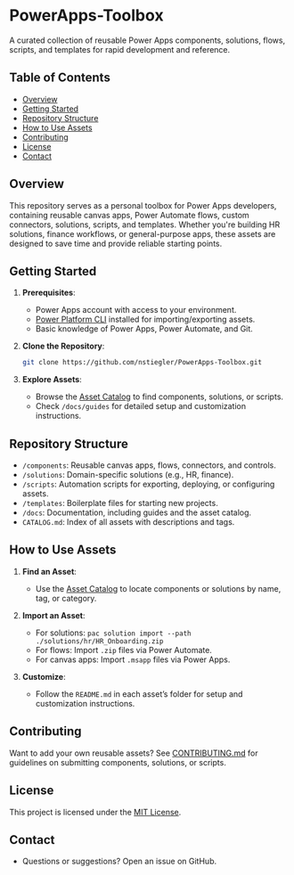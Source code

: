 # PowerApps-Toolbox

A curated collection of reusable Power Apps components, solutions, flows, scripts, and templates for rapid development and reference.

## Table of Contents
- [Overview](#overview)
- [Getting Started](#getting-started)
- [Repository Structure](#repository-structure)
- [How to Use Assets](#how-to-use-assets)
- [Contributing](#contributing)
- [License](#license)
- [Contact](#contact)

## Overview
This repository serves as a personal toolbox for Power Apps developers, containing reusable canvas apps, Power Automate flows, custom connectors, solutions, scripts, and templates. Whether you're building HR solutions, finance workflows, or general-purpose apps, these assets are designed to save time and provide reliable starting points.

## Getting Started
1. **Prerequisites**:
   - Power Apps account with access to your environment.
   - [Power Platform CLI](https://learn.microsoft.com/en-us/power-platform/developer/cli/introduction) installed for importing/exporting assets.
   - Basic knowledge of Power Apps, Power Automate, and Git.

2. **Clone the Repository**:
   ```bash
   git clone https://github.com/nstiegler/PowerApps-Toolbox.git
   ```

3. **Explore Assets**:
   - Browse the [Asset Catalog](./docs/CATALOG.md) to find components, solutions, or scripts.
   - Check `/docs/guides` for detailed setup and customization instructions.

## Repository Structure
- `/components`: Reusable canvas apps, flows, connectors, and controls.
- `/solutions`: Domain-specific solutions (e.g., HR, finance).
- `/scripts`: Automation scripts for exporting, deploying, or configuring assets.
- `/templates`: Boilerplate files for starting new projects.
- `/docs`: Documentation, including guides and the asset catalog.
- `CATALOG.md`: Index of all assets with descriptions and tags.

## How to Use Assets
1. **Find an Asset**:
   - Use the [Asset Catalog](./docs/CATALOG.md) to locate components or solutions by name, tag, or category.

2. **Import an Asset**:
   - For solutions: `pac solution import --path ./solutions/hr/HR_Onboarding.zip`
   - For flows: Import `.zip` files via Power Automate.
   - For canvas apps: Import `.msapp` files via Power Apps.

3. **Customize**:
   - Follow the `README.md` in each asset’s folder for setup and customization instructions.

## Contributing
Want to add your own reusable assets? See [CONTRIBUTING.md](./docs/CONTRIBUTING.md) for guidelines on submitting components, solutions, or scripts.

## License
This project is licensed under the [MIT License](./LICENSE.md).

## Contact
- Questions or suggestions? Open an issue on GitHub.


